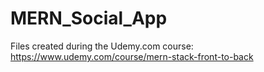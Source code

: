 # MERN_Social_App
Files created during the Udemy.com course: https://www.udemy.com/course/mern-stack-front-to-back

